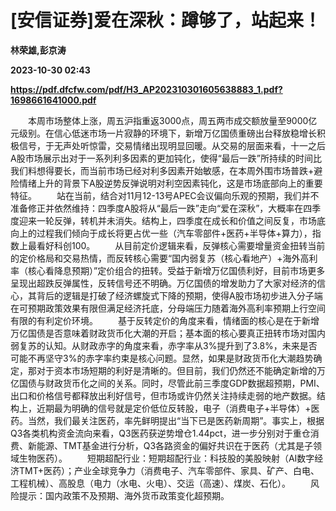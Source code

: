 # [安信证券]爱在深秋：蹲够了，站起来！
**林荣雄,彭京涛**

**2023-10-30 02:43**

**https://pdf.dfcfw.com/pdf/H3_AP202310301605638883_1.pdf?1698661641000.pdf**

　　本周市场整体上涨，周五沪指重返3000点，周五两市成交额放量至9000亿元级别。在信心低迷市场一片寂静的环境下，新增万亿国债重磅出台释放稳增长积极信号，于无声处听惊雷，交易情绪出现明显回暖。从交易的层面来看，十一之后A股市场展示出对于一系列利多因素的更加钝化，使得“最后一跌”所持续的时间比我们料想得要长，而当前市场已经对利多因素开始敏感，在本周外围市场普跌+避险情绪上升的背景下A股逆势反弹说明对利空因素钝化，这是市场底部向上的重要特征。 　　站在当前，结合对11月12-13号APEC会议偏向乐观的预期，我们并不准备修正并依然维持：四季度A股将从“最后一跌”走向“爱在深秋”，大概率在四季度迎来一轮反弹，转机并未消失。结构上，四季度在成长和价值之间反复，市场底向上的过程我们倾向于成长将更占优一些（汽车零部件+医药+半导体+算力），指数上最看好科创100。 　　从目前定价逻辑来看，反弹核心需要增量资金扭转当前的定价格局和交易热情，而反转核心需要“国内弱复苏（核心看地产）+海外高利率（核心看降息预期）”定价组合的扭转。受益于新增万亿国债利好，目前市场更多呈现出超跌反弹属性，反转信号还不明确。万亿国债的增发助力了大家对经济的信心，其背后的逻辑是打破了经济螺旋式下降的预期，使得A股市场初步进入分子端在可预期政策效果有限但满足经济托底，分母端压力随着海外高利率预期上行空间有限的有利定价环境。 　　基于反转定价的角度来看，情绪面的核心是在于新增万亿国债是否意味着财政货币化大潮的开启；基本面的核心要真正扭转市场对国内弱复苏的认知。从财政赤字的角度来看，赤字率从3%提升到了3.8%，未来是否可能不再坚守3%的赤字率约束是核心问题。显然，如果是财政货币化大潮趋势确定，那对于资本市场短期的利好是清晰的。但目前，我们仍然还不能确定新增的万亿国债与财政货币化之间的关系。同时，尽管此前三季度GDP数据超预期，PMI、出口和价格信号都释放出利好信号，但市场或许仍然关注持续走弱的地产数据。结构上，近期最为明确的信号就是定价低位反转股，电子（消费电子+半导体）+医药。当然，我们最关注医药，率先鲜明提出“当下已是医药新周期”。事实上，根据Q3各类机构资金流向来看，Q3医药获逆势增仓1.44pct，进一步分别对于重仓消费、新能源、TMT基金进行分析，Q3各路资金的偏好共识在于医药（尤其是子领域生物医药）。 　　短期超配行业：短期超配行业：科技股的美股映射（AI数字经济TMT+医药）；产业全球竞争力（消费电子、汽车零部件、家具、矿产、白电、工程机械）、高股息（电力（水电、火电）、交运（高速）、煤炭、石化）。 　　风险提示：国内政策不及预期、海外货币政策变化超预期。